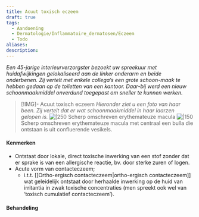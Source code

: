 ```yaml
---
title: Acuut toxisch eczeem
draft: true
tags:
  - Aandoening
  - Dermatologie/Inflammatoire_dermatosen/Eczeem
  - Todo
aliases: 
description:
---
```




*Een 45-jarige interieurverzorgster bezoekt uw spreekuur met huidafwijkingen gelokaliseerd aan de linker onderarm en beide onderbenen. Zij vertelt met enkele collega’s een grote schoon-maak te hebben gedaan op de toiletten van een kantoor. Daar-bij werd een nieuw schoonmaakmiddel onverdund toegepast om sneller te kunnen werken.*


> [!IMG]- Acuut toxisch eczeem
> *Hieronder ziet u een foto van haar been. Zij vertelt dat er wat schoonmaakmiddel in haar laarzen gelopen is.*
> ![|250](https://i.imgur.com/fZkHMDQ.png)
> Scherp omschreven erythemateuze macula
> ![|150](https://i.imgur.com/TKbb91i.png)
> Scherp omschreven erythemateuze macula met centraal een bulla die ontstaan is uit confluerende vesikels.

#### Kenmerken
- Ontstaat door lokale, direct toxische inwerking van een stof zonder dat er sprake is van een allergische reactie, bv. door sterke zuren of logen.
- Acute vorm van contacteczeem;
	- i.t.t. [[Ortho-ergisch contacteczeem|ortho-ergisch contacteczeem]] wat geleidelijk ontstaat door herhaalde inwerking op de huid van irritantia in zwak toxische concentraties (men spreekt ook wel van ‘toxisch cumulatief contacteczeem’).

#### Behandeling
